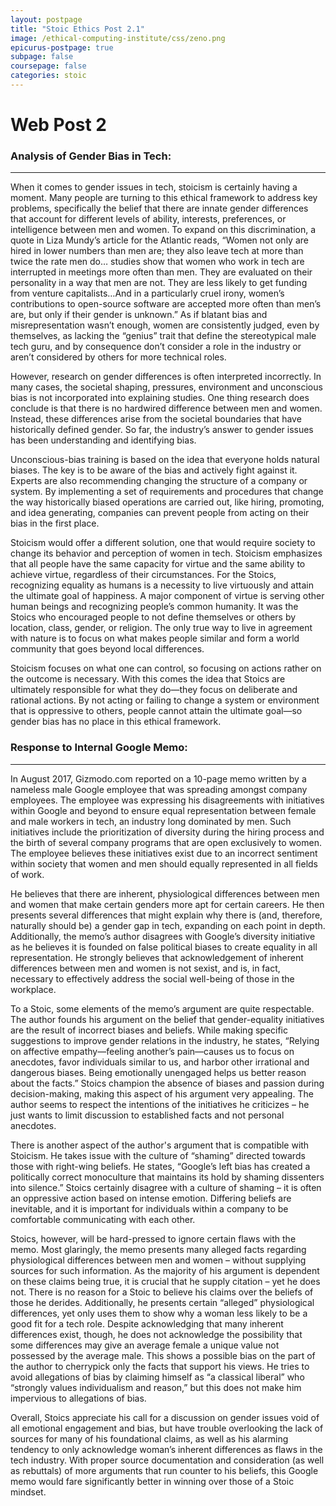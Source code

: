 ```yaml
---
layout: postpage
title: "Stoic Ethics Post 2.1"
image: /ethical-computing-institute/css/zeno.png
epicurus-postpage: true
subpage: false
coursepage: false
categories: stoic
---
```


# Web Post 2

### Analysis of Gender Bias in Tech:
___

When it comes to gender issues in tech, stoicism is certainly having a moment. Many people are turning to this ethical framework to address key problems, specifically the belief that there are innate gender differences that account for different levels of ability, interests, preferences, or intelligence between men and women. To expand on this discrimination, a quote in Liza Mundy’s article for the Atlantic reads, “Women not only are hired in lower numbers than men are; they also leave tech at more than twice the rate men do… studies show that women who work in tech are interrupted in meetings more often than men. They are evaluated on their personality in a way that men are not. They are less likely to get funding from venture capitalists…And in a particularly cruel irony, women’s contributions to open-source software are accepted more often than men’s are, but only if their gender is unknown.” As if blatant bias and misrepresentation wasn’t enough, women are consistently judged, even by themselves, as lacking the “genius” trait that define the stereotypical male tech guru, and by consequence don’t consider a role in the industry or aren’t considered by others for more technical roles.

However, research on gender differences is often interpreted incorrectly. In many cases, the societal shaping, pressures, environment and unconscious bias is not incorporated into explaining studies. One thing research does conclude is that there is no hardwired difference between men and women. Instead, these differences arise from the societal boundaries that have historically defined gender. So far, the industry’s answer to gender issues has been understanding and identifying bias.

Unconscious-bias training is based on the idea that everyone holds natural biases. The key is to be aware of the bias and actively fight against it. Experts are also recommending changing the structure of a company or system. By implementing a set of requirements and procedures that change the way historically biased operations are carried out, like hiring, promoting, and idea generating, companies can prevent people from acting on their bias in the first place. 

Stoicism would offer a different solution, one that would require society to change its behavior and perception of women in tech. Stoicism emphasizes that all people have the same capacity for virtue and the same ability to achieve virtue, regardless of their circumstances. For the Stoics, recognizing equality as humans is a necessity to live virtuously and attain the ultimate goal of happiness.  A major component of virtue is serving other human beings and recognizing people’s common humanity. It was the Stoics who encouraged people to not define themselves or others by location, class, gender, or religion. The only true way to live in agreement with nature is to focus on what makes people similar and form a world community that goes beyond local differences.

Stoicism focuses on what one can control, so focusing on actions rather on the outcome is necessary. With this comes the idea that Stoics are ultimately responsible for what they do—they focus on deliberate and rational actions. By not acting or failing to change a system or environment that is oppressive to others, people cannot attain the ultimate goal—so gender bias has no place in this ethical framework.


### Response to Internal Google Memo:
___

In August 2017, Gizmodo.com reported on a 10-page memo written by a nameless male Google employee that was spreading amongst company employees. The employee was expressing his disagreements with initiatives within Google and beyond to ensure equal representation between female and male workers in tech, an industry long dominated by men. Such initiatives include the prioritization of diversity during the hiring process and the birth of several company programs that are open exclusively to women. The employee believes these initiatives exist due to an incorrect sentiment within society that women and men should equally represented in all fields of work. 

He believes that there are inherent, physiological differences between men and women that make certain genders more apt for certain careers. He then presents several differences that might explain why there is (and, therefore, naturally should be) a gender gap in tech, expanding on each point in depth. Additionally, the memo’s author disagrees with Google’s diversity initiative as he believes it is founded on false political biases to create equality in all representation. He strongly believes that acknowledgement of inherent differences between men and women is not sexist, and is, in fact, necessary to effectively address the social well-being of those in the workplace.

To a Stoic, some elements of the memo’s argument are quite respectable. The author founds his argument on the belief that gender-equality initiatives are the result of incorrect biases and beliefs. While making specific suggestions to improve gender relations in the industry, he states, “Relying on affective empathy—feeling another’s pain—causes us to focus on anecdotes, favor individuals similar to us, and harbor other irrational and dangerous biases. Being emotionally unengaged helps us better reason about the facts.” Stoics champion the absence of biases and passion during decision-making, making this aspect of his argument very appealing. The author seems to respect the intentions of the initiatives he criticizes – he just wants to limit discussion to established facts and not personal anecdotes. 

There is another aspect of the author's argument that is compatible with Stoicism. He takes issue with the culture of “shaming” directed towards those with right-wing beliefs. He states, “Google’s left bias has created a politically correct monoculture that maintains its hold by shaming dissenters into silence.” Stoics certainly disagree with a culture of shaming – it is often an oppressive action based on intense emotion. Differing beliefs are inevitable, and it is important for individuals within a company to be comfortable communicating with each other.

Stoics, however, will be hard-pressed to ignore certain flaws with the memo. Most glaringly, the memo presents many alleged facts regarding physiological differences between men and women – without supplying sources for such information. As the majority of his argument is dependent on these claims being true, it is crucial that he supply citation – yet he does not. There is no reason for a Stoic to believe his claims over the beliefs of those he derides. Additionally, he presents certain “alleged” physiological differences, yet only uses them to show why a woman less likely to be a good fit for a tech role. Despite acknowledging that many inherent differences exist, though, he does not acknowledge the possibility that some differences may give an average female a unique value not possessed by the average male. This shows a possible bias on the part of the author to cherrypick only the facts that support his views. He tries to avoid allegations of bias by claiming himself as “a classical liberal” who “strongly values individualism and reason,” but this does not make him impervious to allegations of bias.

Overall, Stoics appreciate his call for a discussion on gender issues void of all emotional engagement and bias, but have trouble overlooking the lack of sources for many of his foundational claims, as well as his alarming tendency to only acknowledge woman’s inherent differences as flaws in the tech industry. With proper source documentation and consideration (as well as rebuttals) of more arguments that run counter to his beliefs, this Google memo would fare significantly better in winning over those of a Stoic mindset.

